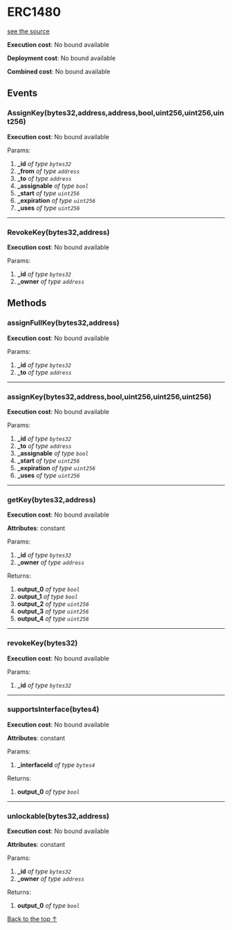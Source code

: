 # ERC1480

[see the source](git+https://github.com/daostack/access_control/tree/master/contracts/ERC1480.sol)

**Execution cost**: No bound available

**Deployment cost**: No bound available

**Combined cost**: No bound available

## Events

### AssignKey(bytes32,address,address,bool,uint256,uint256,uint256)

**Execution cost**: No bound available

Params:

1. **\_id** _of type `bytes32`_
2. **\_from** _of type `address`_
3. **\_to** _of type `address`_
4. **\_assignable** _of type `bool`_
5. **\_start** _of type `uint256`_
6. **\_expiration** _of type `uint256`_
7. **\_uses** _of type `uint256`_

---

### RevokeKey(bytes32,address)

**Execution cost**: No bound available

Params:

1. **\_id** _of type `bytes32`_
2. **\_owner** _of type `address`_

## Methods

### assignFullKey(bytes32,address)

**Execution cost**: No bound available

Params:

1. **\_id** _of type `bytes32`_
2. **\_to** _of type `address`_

---

### assignKey(bytes32,address,bool,uint256,uint256,uint256)

**Execution cost**: No bound available

Params:

1. **\_id** _of type `bytes32`_
2. **\_to** _of type `address`_
3. **\_assignable** _of type `bool`_
4. **\_start** _of type `uint256`_
5. **\_expiration** _of type `uint256`_
6. **\_uses** _of type `uint256`_

---

### getKey(bytes32,address)

**Execution cost**: No bound available

**Attributes**: constant

Params:

1. **\_id** _of type `bytes32`_
2. **\_owner** _of type `address`_

Returns:

1. **output_0** _of type `bool`_
2. **output_1** _of type `bool`_
3. **output_2** _of type `uint256`_
4. **output_3** _of type `uint256`_
5. **output_4** _of type `uint256`_

---

### revokeKey(bytes32)

**Execution cost**: No bound available

Params:

1. **\_id** _of type `bytes32`_

---

### supportsInterface(bytes4)

**Execution cost**: No bound available

**Attributes**: constant

Params:

1. **\_interfaceId** _of type `bytes4`_

Returns:

1. **output_0** _of type `bool`_

---

### unlockable(bytes32,address)

**Execution cost**: No bound available

**Attributes**: constant

Params:

1. **\_id** _of type `bytes32`_
2. **\_owner** _of type `address`_

Returns:

1. **output_0** _of type `bool`_

[Back to the top ↑](#erc1480)
